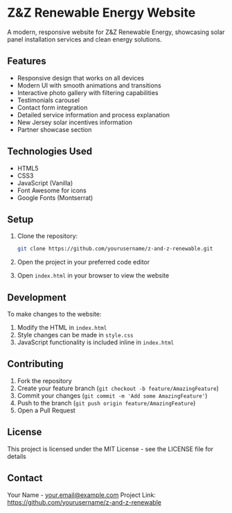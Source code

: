 # Z&Z Renewable Energy Website

A modern, responsive website for Z&Z Renewable Energy, showcasing solar panel installation services and clean energy solutions.

## Features

- Responsive design that works on all devices
- Modern UI with smooth animations and transitions
- Interactive photo gallery with filtering capabilities
- Testimonials carousel
- Contact form integration
- Detailed service information and process explanation
- New Jersey solar incentives information
- Partner showcase section

## Technologies Used

- HTML5
- CSS3
- JavaScript (Vanilla)
- Font Awesome for icons
- Google Fonts (Montserrat)

## Setup

1. Clone the repository:
   ```bash
   git clone https://github.com/yourusername/z-and-z-renewable.git
   ```

2. Open the project in your preferred code editor

3. Open `index.html` in your browser to view the website

## Development

To make changes to the website:

1. Modify the HTML in `index.html`
2. Style changes can be made in `style.css`
3. JavaScript functionality is included inline in `index.html`

## Contributing

1. Fork the repository
2. Create your feature branch (`git checkout -b feature/AmazingFeature`)
3. Commit your changes (`git commit -m 'Add some AmazingFeature'`)
4. Push to the branch (`git push origin feature/AmazingFeature`)
5. Open a Pull Request

## License

This project is licensed under the MIT License - see the LICENSE file for details

## Contact

Your Name - your.email@example.com
Project Link: https://github.com/yourusername/z-and-z-renewable 